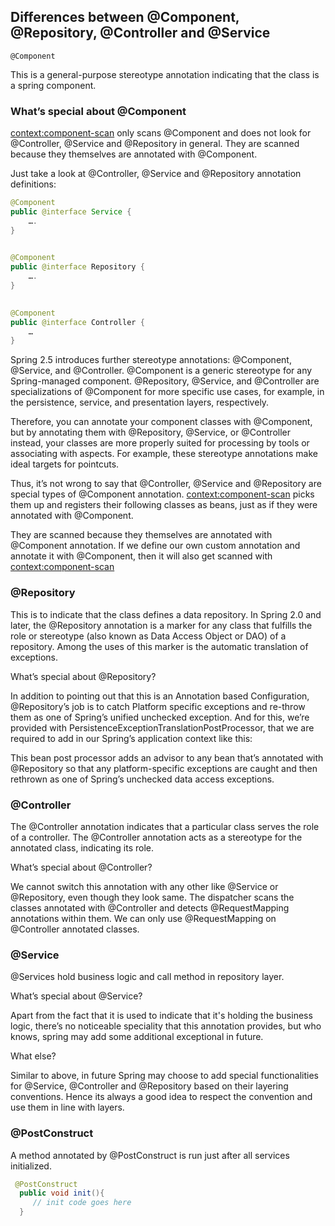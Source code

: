 
## Differences between @Component, @Repository, @Controller and @Service
`@Component`

This is a general-purpose stereotype annotation indicating that the class is a spring component.

### What’s special about @Component
<context:component-scan> only scans @Component and does not look for @Controller, @Service and @Repository in general. They are scanned because they themselves are annotated with @Component.

Just take a look at @Controller, @Service and @Repository annotation definitions:
```java
@Component
public @interface Service {
    ….
}
 

@Component
public @interface Repository {
    ….
}
 

@Component
public @interface Controller {
    …
}
```
Spring 2.5 introduces further stereotype annotations: @Component,  @Service, and @Controller. @Component is a generic stereotype for any Spring-managed component. @Repository, @Service, and @Controller are specializations of @Component for more specific use cases, for example, in the persistence, service, and presentation layers, respectively.

Therefore, you can annotate your component classes with @Component, but by annotating them with @Repository, @Service, or @Controller instead, your classes are more properly suited for processing by tools or associating with aspects. For example, these stereotype annotations make ideal targets for pointcuts.

Thus, it’s not wrong to say that @Controller, @Service and @Repository are special types of @Component annotation. <context:component-scan> picks them up and registers their following classes as beans, just as if they were annotated with @Component.

They are scanned because they themselves are annotated with @Component annotation. If we define our own custom annotation and annotate it with @Component, then it will also get scanned with <context:component-scan>

### @Repository

This is to indicate that the class defines a data repository.
In Spring 2.0 and later, the @Repository annotation is a marker for any class that fulfills the role or stereotype (also known as Data Access Object or DAO) of a repository. Among the uses of this marker is the automatic translation of exceptions.

What’s special about @Repository?

In addition to pointing out that this is an Annotation based Configuration, @Repository’s job is to catch Platform specific exceptions and re-throw them as one of Spring’s unified unchecked exception. And for this, we’re provided with PersistenceExceptionTranslationPostProcessor, that we are required to add in our Spring’s application context like this:

<bean class="org.springframework.dao.annotation.PersistenceExceptionTranslationPostProcessor"/>
This bean post processor adds an advisor to any bean that’s annotated with @Repository so that any platform-specific exceptions are caught and then rethrown as one of Spring’s unchecked data access exceptions.

### @Controller

The @Controller annotation indicates that a particular class serves the role of a controller. The @Controller annotation acts as a stereotype for the annotated class, indicating its role.

What’s special about @Controller?

We cannot switch this annotation with any other like @Service or @Repository, even though they look same. The dispatcher scans the classes annotated with @Controller and detects @RequestMapping annotations within them. We can only use @RequestMapping on @Controller annotated classes.

### @Service

@Services hold business logic and call method in repository layer.

What’s special about @Service?

Apart from the fact that it is used to indicate that it's holding the business logic, there’s no noticeable speciality that this annotation provides, but who knows, spring may add some additional exceptional in future.

What else?

Similar to above, in future Spring may choose to add special functionalities for @Service, @Controller and @Repository based on their layering conventions. Hence its always a good idea to respect the convention and use them in line with layers.

### @PostConstruct
A method annotated by @PostConstruct is run just after all services initialized.

```java
 @PostConstruct
  public void init(){
     // init code goes here
  }
  ```
  
  
